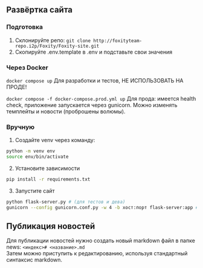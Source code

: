 ## Развёртка сайта

### Подготовка
1. Склонируйте репо: `git clone http://foxityteam-repo.i2p/Foxity/Foxity-site.git`
2. Скопируйте .env.template в .env и подставьте свои значения
### Через Docker
`docker compose up` Для разработки и тестов, НЕ ИСПОЛЬЗОВАТЬ НА ПРОДЕ!

`docker compose -f docker-compose.prod.yml up` Для прода: имеется health check, приложение запускается через gunicorn. Можно изменять темплейты и новости (проброшены волюмы).
### Вручную
1. Создайте venv через команду:

```bash
python -m venv env
source env/bin/activate
```

2. Установите зависимости

```bash
pip install -r requirements.txt
```

3. Запустите сайт

```bash
python flask-server.py # (для тестов и дева)
gunicorn --config gunicorn.conf.py -w 4 -b хост:порт flask-server:app # для прода
```

## Публикация новостей
Для публикации новостей нужно создать новый markdown файл в папке news: `<индекс># <название>.md`  
Затем можно приступить к редактированию, используя стандартный синтаксис markdown.